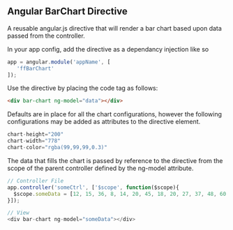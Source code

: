 ## Angular BarChart Directive

A reusable angular.js directive that will render a bar chart based upon data passed from the controller.

In your app config, add the directive as a dependancy injection like so

```javascript
app = angular.module('appName', [
   'ffBarChart'
]);
```

Use the directive by placing the code tag as follows:

```html
<div bar-chart ng-model="data"></div>
```

Defaults are in place for all the chart configurations, however the following configurations may be added as attributes to the directive element.

```javascript
chart-height="200" 
chart-width="778" 
chart-color="rgba(99,99,99,0.3)"
```

The data that fills the chart is passed by reference to the directive from the scope of the parent controller defined by the ng-model attribute.

```javascript
// Controller File
app.controller('someCtrl', ['$scope', function($scope){
  $scope.someData = [12, 15, 36, 8, 14, 20, 45, 18, 20, 27, 37, 48, 60, 30, 55, 80];
}]);

// View
<div bar-chart ng-model="someData"></div>
```
